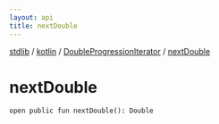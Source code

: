 ```yaml
---
layout: api
title: nextDouble
---
```

[stdlib](../../index.md) / [kotlin](../index.md) / [DoubleProgressionIterator](index.md) / [nextDouble](nextDouble.md)

# nextDouble

```
open public fun nextDouble(): Double
```
